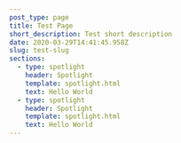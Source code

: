 ```yaml
---
post_type: page
title: Test Page
short_description: Test short description
date: 2020-03-29T14:41:45.958Z
slug: test-slug
sections:
  - type: spotlight
    header: Spotlight
    template: spotlight.html
    text: Hello World
  - type: spotlight
    header: Spotlight
    template: spotlight.html
    text: Hello World
---
```

